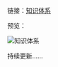 链接：[知识体系](https://naotu.baidu.com/file/fd01e6e258955429c8c0432890496f5f)

预览：

![知识体系](http://www.lyjiot.cn:8080/download/uploadFile/%E7%9F%A5%E8%AF%86%E4%BD%93%E7%B3%BB.svg)

持续更新……